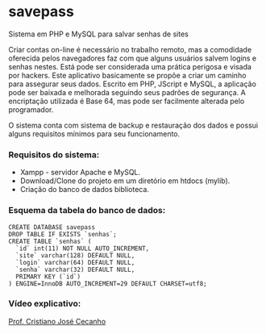 # savepass
Sistema em PHP e MySQL para salvar senhas de sites

Criar contas on-line é necessário no trabalho remoto, mas a comodidade oferecida pelos navegadores faz com que alguns usuários salvem logins e senhas nestes. Está pode ser considerada uma prática perigosa e visada por hackers. Este aplicativo basicamente se propõe a criar um caminho para assegurar seus dados. Escrito em PHP, JScript e MySQL, a aplicação pode ser baixada e melhorada seguindo seus padrões de segurança. A encriptação utilizada é Base 64, mas pode ser facilmente alterada pelo programador. 

O sistema conta com sistema de backup e restauração dos dados e possui alguns requisitos mínimos para seu funcionamento.

<h3>Requisitos do sistema:</h3>
<ul>
  <li>Xampp - servidor Apache e MySQL.</li>
  <li>Download/Clone do projeto em um diretório em htdocs (mylib).</li>
  <li>Criação do banco de dados biblioteca.</li>
</ul>

<h3>Esquema da tabela do banco de dados:</h3>
<code>CREATE DATABASE savepass</code></br>
<code>DROP TABLE IF EXISTS `senhas`;</code></br>
<code>CREATE TABLE `senhas` (</code></br>
<code>  `id` int(11) NOT NULL AUTO_INCREMENT,</code></br>
<code>  `site` varchar(128) DEFAULT NULL,</code></br>
<code>  `login` varchar(64) DEFAULT NULL,</code></br>
<code>  `senha` varchar(32) DEFAULT NULL,</code></br>
<code>  PRIMARY KEY (`id`)</code></br>
<code>) ENGINE=InnoDB AUTO_INCREMENT=29 DEFAULT CHARSET=utf8;</code>

<h3>Vídeo explicativo:</h3>
<a href="https://www.youtube.com/user/crispdg">Prof. Cristiano José Cecanho</a>


